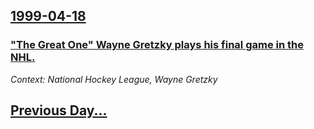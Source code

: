 ## [1999-04-18](/news/1999/04/18/index.md)

### [ "The Great One" Wayne Gretzky plays his final game in the NHL. ](/news/1999/04/18/the-great-one-wayne-gretzky-plays-his-final-game-in-the-nhl.md)
_Context: National Hockey League, Wayne Gretzky_

## [Previous Day...](/news/1999/04/17/index.md)

